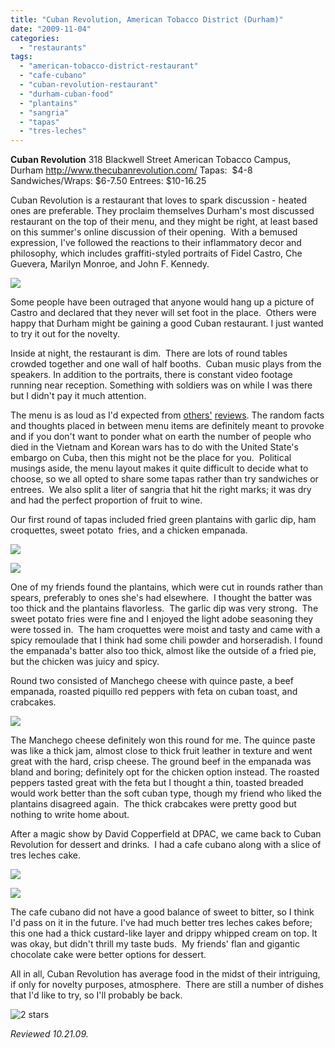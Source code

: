 ```yaml
---
title: "Cuban Revolution, American Tobacco District (Durham)"
date: "2009-11-04"
categories:
  - "restaurants"
tags:
  - "american-tobacco-district-restaurant"
  - "cafe-cubano"
  - "cuban-revolution-restaurant"
  - "durham-cuban-food"
  - "plantains"
  - "sangria"
  - "tapas"
  - "tres-leches"
---
```


**Cuban Revolution** 318 Blackwell Street American Tobacco Campus, Durham http://www.thecubanrevolution.com/ Tapas:  $4-8  Sandwiches/Wraps: $6-7.50 Entrees: $10-16.25

Cuban Revolution is a restaurant that loves to spark discussion - heated ones are preferable. They proclaim themselves Durham's most discussed restaurant on the top of their menu, and they might be right, at least based on this summer's online discussion of their opening.  With a bemused expression, I've followed the reactions to their inflammatory decor and philosophy, which includes graffiti-styled portraits of Fidel Castro, Che Guevera, Marilyn Monroe, and John F. Kennedy.

![](http://www.thegourmez.com/gourmez/photos/cubanrev4.jpg)

Some people have been outraged that anyone would hang up a picture of Castro and declared that they never will set foot in the place.  Others were happy that Durham might be gaining a good Cuban restaurant. I just wanted to try it out for the novelty.

Inside at night, the restaurant is dim.  There are lots of round tables crowded together and one wall of half booths.  Cuban music plays from the speakers. In addition to the portraits, there is constant video footage running near reception. Something with soldiers was on while I was there but I didn't pay it much attention.

The menu is as loud as I'd expected from [others'](http://carpedurham.com/2009/07/06/cuban-revolution/) [reviews](http://suburbanherbivore.com/2009/07/restaurant-review-cuban-revolution/). The random facts and thoughts placed in between menu items are definitely meant to provoke and if you don't want to ponder what on earth the number of people who died in the Vietnam and Korean wars has to do with the United State's embargo on Cuba, then this might not be the place for you.  Political musings aside, the menu layout makes it quite difficult to decide what to choose, so we all opted to share some tapas rather than try sandwiches or entrees.  We also split a liter of sangria that hit the right marks; it was dry and had the perfect proportion of fruit to wine.

Our first round of tapas included fried green plantains with garlic dip, ham croquettes, sweet potato  fries, and a chicken empanada.

![](http://www.thegourmez.com/gourmez/photos/cubanrev1.jpg)

![](http://www.thegourmez.com/gourmez/photos/cubanrev2.jpg)

One of my friends found the plantains, which were cut in rounds rather than spears, preferably to ones she's had elsewhere.  I thought the batter was too thick and the plantains flavorless.  The garlic dip was very strong.  The sweet potato fries were fine and I enjoyed the light adobe seasoning they were tossed in.  The ham croquettes were moist and tasty and came with a spicy remoulade that I think had some chili powder and horseradish. I found the empanada's batter also too thick, almost like the outside of a fried pie, but the chicken was juicy and spicy.

Round two consisted of Manchego cheese with quince paste, a beef empanada, roasted piquillo red peppers with feta on cuban toast, and crabcakes.

![](http://www.thegourmez.com/gourmez/photos/cubanrev3.jpg)

The Manchego cheese definitely won this round for me. The quince paste was like a thick jam, almost close to thick fruit leather in texture and went great with the hard, crisp cheese. The ground beef in the empanada was bland and boring; definitely opt for the chicken option instead. The roasted peppers tasted great with the feta but I thought a thin, toasted breaded would work better than the soft cuban type, though my friend who liked the plantains disagreed again.  The thick crabcakes were pretty good but nothing to write home about.

After a magic show by David Copperfield at DPAC, we came back to Cuban Revolution for dessert and drinks.  I had a cafe cubano along with a slice of tres leches cake.

![](http://www.thegourmez.com/gourmez/photos/cubanrev5.jpg)

![](http://www.thegourmez.com/gourmez/photos/cubanrev8.jpg)

The cafe cubano did not have a good balance of sweet to bitter, so I think I'd pass on it in the future. I've had much better tres leches cakes before; this one had a thick custard-like layer and drippy whipped cream on top. It was okay, but didn't thrill my taste buds.  My friends' flan and gigantic chocolate cake were better options for dessert.

All in all, Cuban Revolution has average food in the midst of their intriguing, if only for novelty purposes, atmosphere.  There are still a number of dishes that I'd like to try, so I'll probably be back.




<div class="caption">

![2 stars](http://s3.amazonaws.com/thegourmez-wpmedia/2009/02/rating_chicken11.gif "rating_chicken11")</div>


_Reviewed 10.21.09._
